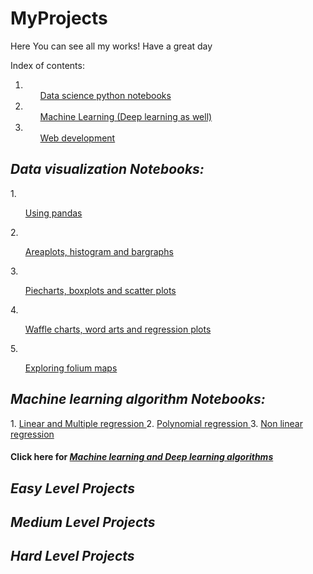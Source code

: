 # MyProjects

Here You can see all my works! Have a great day

Index of contents:
1. <ol><a href="#Notes"> Data science python notebooks </a> </ol>
2. <ol><a href="#ML"> Machine Learning (Deep learning as well) </a> </ol>
3. <ol><a href="#Web"> Web development </a> </ol>

<section id="Notes">
  <h2><em> Data visualization Notebooks: </em></h2>
  1. <ol><a href="https://github.com/shashilsravan/Machine-learning/blob/master/1.%20Using%20NBA_API%20%26%20Pandas%20intro.ipynb"> Using pandas </a></ol>
  2. <ol><a href="https://github.com/shashilsravan/Machine-learning/blob/master/10.%20Areaplots%2C%20Histograms%20and%20bargraphs%20visualization.ipynb"> Areaplots, histogram and bargraphs </a></ol>
  3. <ol><a href="https://github.com/shashilsravan/Machine-learning/blob/master/11.%20Pie%20charts%2C%20Box%20plots%20and%20Scatter%20plots%2C%20Bubble%20plots%20visualization.ipynb"> Piecharts, boxplots and scatter plots </a></ol>
  4. <ol><a href="https://github.com/shashilsravan/Machine-learning/blob/master/12.%20Visualizing%20Waffle%20charts%2C%20Word%20charts%2C%20regression%20plots.ipynb"> Waffle charts, word arts and regression plots </a></ol>
  5. <ol><a href="https://github.com/shashilsravan/Machine-learning/blob/master/13.%20Exploring%20folium%20maps.ipynb"> Exploring folium maps </a></ol>
  
  <h2><em> Machine learning algorithm Notebooks: </em></h2>
  1. <a href="https://github.com/shashilsravan/Machine-learning/blob/master/15.%20Simple%20Linear%20and%20Multi-Linear%20regression.ipynb"> Linear and Multiple regression </a>  
  2. <a href="https://github.com/shashilsravan/Machine-learning/blob/master/16.%20Polynomial%20Regression.ipynb"> Polynomial regression </a>  
  3. <a href="https://github.com/shashilsravan/Machine-learning/blob/master/17.%20Non-linear%20regression.ipynb"> Non linear regression </a>  
</section>

<section id="ML">
  <h4> Click here for <a href="#"> <em> Machine learning and Deep learning algorithms </em> </a> </h4>
  <h2><em> Easy Level Projects </em></h2>
  <h2><em> Medium Level Projects </em></h2>
  <h2><em> Hard Level Projects </em></h2>
</section>


<section id="Web">
  


</section>
